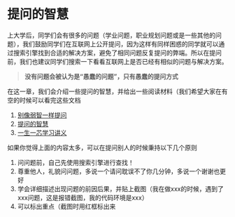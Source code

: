 # 提问的智慧

上大学后，同学们会有很多的问题（学业问题，职业规划问题或是一些其他的问题），我们鼓励同学们在互联网上公开提问，因为这样有同样困惑的同学就可以通过搜索引擎找到合适的解决方案，避免了相同问题反复提问的弊端。所以在提问前，我们也建议同学们搜索一下看看互联网上是否已经有相似的问题与解决方案。

> **没有问题会被认为是“愚蠢的问题”，只有愚蠢的提问方式**

在这一章，我们会介绍一些提问的智慧，并给出一些阅读材料（我们希望大家在有空的时候可以看完这些文档

1. [别像弱智一样提问](https://github.com/tangx/Stop-Ask-Questions-The-Stupid-Ways)
2. [提问的智慧](https://github.com/ryanhanwu/How-To-Ask-Questions-The-Smart-Way/blob/main/README-zh_CN.md)
3. [一生一芯学习讲义](https://ysyx.oscc.cc/docs/2306/preliminary/0.1.html)

如果你觉得上面的内容太多，可以在提问别人的时候秉持以下几个原则

1. 问问题前，自己先使用搜索引擎进行查找！
2. 尊重他人，礼貌问问题，多说一个请问耽误不了你几分钟，多说一个谢谢也更好
3. 学会详细描述出现问题的前因后果，并贴上截图（我在做xxx的时候，遇到了xxx问题，这是报错截图，我的代码环境是xxx）
4. 可以标出重点（截图时用红框标出来